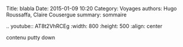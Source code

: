 Title: blabla
Date: 2015-01-09 10:20
Category: Voyages
authors: Hugo Roussaffa, Claire Cousergue
summary: sommaire

.. youtube:: AT8t2VhRCEg
:width: 800
:height: 500
:align: center

contenu putty down

